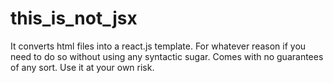 # this_is_not_jsx
It converts html files into a react.js template. For whatever reason if you need to do so without using any syntactic sugar. Comes with no guarantees of any sort. Use it at your own risk.

